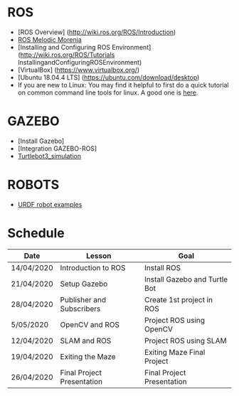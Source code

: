 # ROS

* [ROS Overview] (http://wiki.ros.org/ROS/Introduction)
* [ROS Melodic Morenia](http://wiki.ros.org/melodic/Installation)
* [Installing and Configuring ROS Environment](http://wiki.ros.org/ROS/Tutorials InstallingandConfiguringROSEnvironment)
* [VirtualBox] (https://www.virtualbox.org/)
* [Ubuntu 18.04.4 LTS] (https://ubuntu.com/download/desktop)
* If you are new to Linux: You may find it helpful to first do a quick tutorial on common command line tools for linux. A good one is [here](http://www.ee.surrey.ac.uk/Teaching/Unix/).

# GAZEBO
* [Install Gazebo]
* [Integration GAZEBO-ROS]
* [Turtlebot3_simulation](http://wiki.ros.org/turtlebot3_simulations)

# ROBOTS
* [URDF robot examples](https://wiki.ros.org/urdf/Examples)

# Schedule

|  Date |  Lesson |   Goal|   
|--- | --- | ---|
|  14/04/2020 | Introduction to ROS  | Install ROS
|  21/04/2020|  Setup Gazebo| Install Gazebo and Turtle Bot   
|  28/04/2020 | Publisher and Subscribers | Create 1st project in ROS   
|  5/05/2020  | OpenCV and ROS| Project ROS using OpenCV   
|  12/04/2020 | SLAM and ROS| Project ROS using SLAM   
|  19/04/2020 | Exiting the Maze | Exiting Maze Final Project  
|  26/04/2020 | Final Project Presentation | Final Project Presentation
